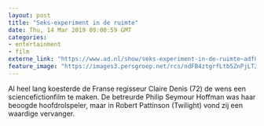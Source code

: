 ```yaml
---
layout: post
title: "Seks-experiment in de ruimte"
date: Thu, 14 Mar 2019 09:00:59 GMT
categories: 
- entertainment 
- film 
externe_link: "https://www.ad.nl/show/seks-experiment-in-de-ruimte~adf8b0b0/"
feature_image: "https://images3.persgroep.net/rcs/ndFB4ztgrfLtb5ZnPjLT2BTlqvI/diocontent/142960632/_fitwidth/400/?appId=21791a8992982cd8da851550a453bd7f&quality=0.7"
---
```


Al heel lang koesterde de Franse regisseur Claire Denis (72) de wens een sciencefictionfilm te maken. De betreurde Philip Seymour Hoffman was haar beoogde hoofdrolspeler, maar in Robert Pattinson (Twilight) vond zij een waardige vervanger.
